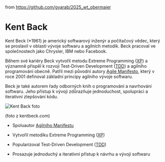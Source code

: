 from <https://github.com/gyarab/2025_wt_obermaier>

# Kent Back

Kent Beck (*1961) je americký softwarový inženýr a počítačový vědec, který se proslavil v oblasti vývoje softwaru a agilních metodik. Beck pracoval ve společnostech jako Chrysler, IBM nebo Facebook.

Během své kariéry Beck vytvořil metodu Extreme Programming ([XP](https://en.wikipedia.org/wiki/Extreme_programming)) a významně přispěl k rozvoji Test-Driven Development ([TDD](https://en.wikipedia.org/wiki/Test-driven_development)) a agilního programování obecně. Patřil mezi původní autory [Agile Manifesto](https://en.wikipedia.org/wiki/Agile_software_development#The_Agile_Manifesto), který v roce 2001 definoval základní principy agilního vývoje softwaru.

Beck je také autorem řady odborných knih o programování a navrhování softwaru. Jeho přístup k vývoji zdůrazňuje jednoduchost, spolupráci a iterativní zlepšování kódu.


![Kent Back foto](https://kentbeck.com/images/kent-1.webp)

(foto z kentbeck.com)

- Spoluautor [Agilního Manifestu](https://en.wikipedia.org/wiki/Agile_software_development#The_Agile_Manifesto)

- Vytvořil metodiku Extreme Programming ([XP](https://en.wikipedia.org/wiki/Extreme_programming))

- Popularizoval Test-Driven Development ([TDD](https://en.wikipedia.org/wiki/Test-driven_development))

- Prosazuje jednoduchý a iterativní přístup k návrhu a vývoji softwaru